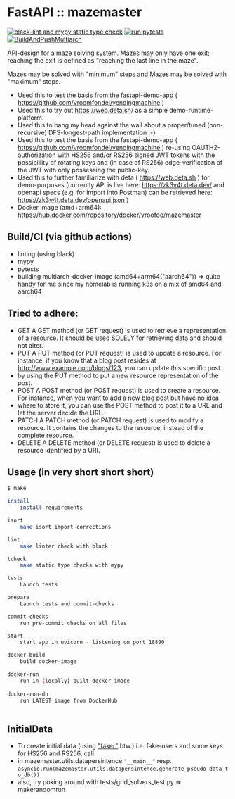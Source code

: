 # FastAPI :: mazemaster

[![black-lint and mypy static type check](https://github.com/vroomfondel/mazemaster/actions/workflows/blacknmypy.yml/badge.svg?branch=main)](https://github.com/vroomfondel/mazemaster/actions/workflows/blacknmypy.yml)
[![run pytests](https://github.com/vroomfondel/mazemaster/actions/workflows/pytests.yml/badge.svg?branch=main)](https://github.com/vroomfondel/mazemaster/actions/workflows/pytests.yml)
[![BuildAndPushMultiarch](https://github.com/vroomfondel/mazemaster/actions/workflows/buildmultiarchandpush.yml/badge.svg?branch=main)](https://github.com/vroomfondel/mazemaster/actions/workflows/buildmultiarchandpush.yml)

API-design for a maze solving system. Mazes may only have one exit; 
reaching the exit is defined as "reaching the last line in the maze".

Mazes may be solved with "minimum" steps and Mazes may be solved with "maximum" steps.
 
- Used this to test the basis from the fastapi-demo-app ( https://github.com/vroomfondel/vendingmachine )
- Used this to try out https://web.deta.sh/ as a simple demo-runtime-platform.
- Used this to bang my head against the wall about a proper/tuned (non-recursive) DFS-longest-path implementation :-}
- Used this to test the basis from the fastapi-demo-app ( https://github.com/vroomfondel/vendingmachine ) re-using OAUTH2-authorization with HS256 and/or RS256 signed JWT tokens with the 
possibiility of rotating keys and (in case of RS256) edge-verification of the JWT with only possessing the public-key.
- Used this to further familiarize with deta ( https://web.deta.sh ) for demo-purposes (currently API is live here: https://zk3v4t.deta.dev/ and openapi specs (e.g. for import into Postman) can be retrieved here: https://zk3v4t.deta.dev/openapi.json )
- Docker image (amd+arm64): https://hub.docker.com/repository/docker/vroofoo/mazemaster 

## Build/CI (via github actions)
- linting (using black)
- mypy
- pytests
- building multiarch-docker-image (amd64+arm64("aarch64")) => quite handy for me since my homelab is running k3s on a
  mix of amd64 and aarch64 

## Tried to adhere:
- GET	A GET method (or GET request) is used to retrieve a representation of a resource. It should be used SOLELY for retrieving data and should not alter.
- PUT	A PUT method (or PUT request) is used to update a resource. For instance, if you know that a blog post resides at http://www.example.com/blogs/123, you can update this specific post
- by using the PUT method to put a new resource representation of the post.
- POST	A POST method (or POST request) is used to create a resource. For instance, when you want to add a new blog post but have no idea
- where to store it, you can use the POST method to post it to a URL and let the server decide the URL.
- PATCH	A PATCH method (or PATCH request) is used to modify a resource. It contains the changes to the resource, instead of the complete resource.
- DELETE	A DELETE method (or DELETE request) is used to delete a resource identified by a URI.


## Usage (in very short short short)
```bash
$ make

install
	install requirements

isort
	make isort import corrections

lint
	make linter check with black

tcheck
	make static type checks with mypy

tests
	Launch tests

prepare
	Launch tests and commit-checks

commit-checks
	run pre-commit checks on all files

start 
	start app in uvicorn - listening on port 18890

docker-build 
	build docker-image

docker-run 
	run in (locally) built docker-image
	
docker-run-dh 
	run LATEST image from DockerHub
		
```
## InitialData
- To create initial data (using ["faker"](https://faker.readthedocs.io/en/master/) btw.) i.e. fake-users and some keys for HS256 and RS256, call:
- in mazemaster.utils.datapersintence ```"__main__"``` resp. ```asyncio.run(mazemaster.utils.datapersintence.generate_pseudo_data_to_db())```  
- also, try poking around with tests/grid_solvers_test.py => makerandomrun
